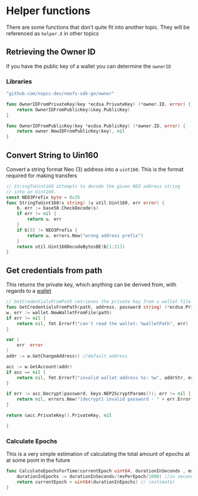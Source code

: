 # Helper functions

There are some functions that don't quite fit into another topic. They will be referenced as `helper.X` in other topics


## Retrieving the Owner ID

If you have the public key of a wallet you can determine the `ownerID`

### Libraries

```go
"github.com/nspcc-dev/neofs-sdk-go/owner"
```

```go
func OwnerIDFromPrivateKey(key *ecdsa.PrivateKey) (*owner.ID, error) {
	return OwnerIDFromPublicKey(&key.PublicKey)
}

func OwnerIDFromPublicKey(key *ecdsa.PublicKey) (*owner.ID, error) {
	return owner.NewIDFromPublicKey(key), nil
}

```

## Convert String to Uin160

Convert a string format Neo (3) address into a `uint160`. This is the format required for making transfers

```go
// StringToUint160 attempts to decode the given NEO address string
// into an Uint160.
const NEO3Prefix byte = 0x35
func StringToUint160(s string) (u util.Uint160, err error) {
    b, err := base58.CheckDecode(s)
    if err != nil {
        return u, err
    }
    if b[0] != NEO3Prefix {
        return u, errors.New("wrong address prefix")
    }
    return util.Uint160DecodeBytesBE(b[1:21])
}
```

## Get credentials from path

This returns the private key, which anything can be derived from, with regards to a [wallet](/docs/n3/neofs/topics/wallets)

```go
// GetCredentialsFromPath retrieves the private key from a wallet file 
func GetCredentialsFromPath(path, address, password string) (*ecdsa.PrivateKey, error) {
w, err := wallet.NewWalletFromFile(path)
if err != nil {
    return nil, fmt.Errorf("can't read the wallet: %walletPath", err)
}

var (
    err  error
)
addr := w.GetChangeAddress() //default address

acc := w.GetAccount(addr)
if acc == nil {
    return nil, fmt.Errorf("invalid wallet address %s: %w", addrStr, err)
}

if err := acc.Decrypt(password, keys.NEP2ScryptParams()); err != nil {
    return nil, errors.New("[decrypt] invalid password - " + err.Error())
}

return &acc.PrivateKey().PrivateKey, nil

}
```

### Calculate Epochs

This is a very simple estimation of calculating the total amount of epochs at at some point in the future

```go
func CalculateEpochsForTime(currentEpoch uint64, durationInSeconds , msPerEpoch int64) uint64 {
	durationInEpochs := durationInSeconds/(msPerEpoch/1000) //in seconds
	return currentEpoch + uint64(durationInEpochs) // (estimate)
}
```

